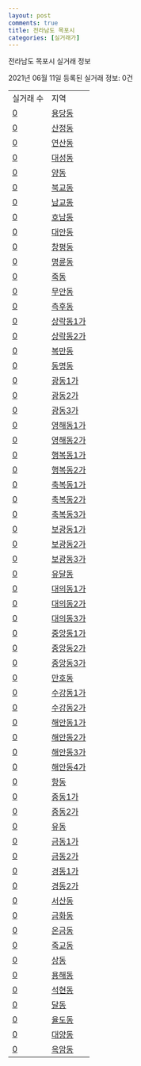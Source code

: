 ```yaml
---
layout: post
comments: true
title: 전라남도 목포시
categories: [실거래가]
---
```


전라남도 목포시 실거래 정보

2021년 06월 11일 등록된 실거래 정보: 0건


<table>
  <tr>
    <td>실거래 수</td>
    <td>지역</td>
  </tr>

  
  <tr>
    <td><a href="4611010100.html">0</a></td>
    <td><a href="4611010100.html">용당동</a></td>
  </tr>
    

  <tr>
    <td><a href="4611010200.html">0</a></td>
    <td><a href="4611010200.html">산정동</a></td>
  </tr>
    

  <tr>
    <td><a href="4611010300.html">0</a></td>
    <td><a href="4611010300.html">연산동</a></td>
  </tr>
    

  <tr>
    <td><a href="4611010400.html">0</a></td>
    <td><a href="4611010400.html">대성동</a></td>
  </tr>
    

  <tr>
    <td><a href="4611010500.html">0</a></td>
    <td><a href="4611010500.html">양동</a></td>
  </tr>
    

  <tr>
    <td><a href="4611010600.html">0</a></td>
    <td><a href="4611010600.html">북교동</a></td>
  </tr>
    

  <tr>
    <td><a href="4611010700.html">0</a></td>
    <td><a href="4611010700.html">남교동</a></td>
  </tr>
    

  <tr>
    <td><a href="4611010800.html">0</a></td>
    <td><a href="4611010800.html">호남동</a></td>
  </tr>
    

  <tr>
    <td><a href="4611010900.html">0</a></td>
    <td><a href="4611010900.html">대안동</a></td>
  </tr>
    

  <tr>
    <td><a href="4611011000.html">0</a></td>
    <td><a href="4611011000.html">창평동</a></td>
  </tr>
    

  <tr>
    <td><a href="4611011100.html">0</a></td>
    <td><a href="4611011100.html">명륜동</a></td>
  </tr>
    

  <tr>
    <td><a href="4611011200.html">0</a></td>
    <td><a href="4611011200.html">죽동</a></td>
  </tr>
    

  <tr>
    <td><a href="4611011300.html">0</a></td>
    <td><a href="4611011300.html">무안동</a></td>
  </tr>
    

  <tr>
    <td><a href="4611011400.html">0</a></td>
    <td><a href="4611011400.html">측후동</a></td>
  </tr>
    

  <tr>
    <td><a href="4611011500.html">0</a></td>
    <td><a href="4611011500.html">상락동1가</a></td>
  </tr>
    

  <tr>
    <td><a href="4611011600.html">0</a></td>
    <td><a href="4611011600.html">상락동2가</a></td>
  </tr>
    

  <tr>
    <td><a href="4611011700.html">0</a></td>
    <td><a href="4611011700.html">복만동</a></td>
  </tr>
    

  <tr>
    <td><a href="4611011800.html">0</a></td>
    <td><a href="4611011800.html">동명동</a></td>
  </tr>
    

  <tr>
    <td><a href="4611011900.html">0</a></td>
    <td><a href="4611011900.html">광동1가</a></td>
  </tr>
    

  <tr>
    <td><a href="4611012000.html">0</a></td>
    <td><a href="4611012000.html">광동2가</a></td>
  </tr>
    

  <tr>
    <td><a href="4611012100.html">0</a></td>
    <td><a href="4611012100.html">광동3가</a></td>
  </tr>
    

  <tr>
    <td><a href="4611012200.html">0</a></td>
    <td><a href="4611012200.html">영해동1가</a></td>
  </tr>
    

  <tr>
    <td><a href="4611012300.html">0</a></td>
    <td><a href="4611012300.html">영해동2가</a></td>
  </tr>
    

  <tr>
    <td><a href="4611012400.html">0</a></td>
    <td><a href="4611012400.html">행복동1가</a></td>
  </tr>
    

  <tr>
    <td><a href="4611012500.html">0</a></td>
    <td><a href="4611012500.html">행복동2가</a></td>
  </tr>
    

  <tr>
    <td><a href="4611012600.html">0</a></td>
    <td><a href="4611012600.html">축복동1가</a></td>
  </tr>
    

  <tr>
    <td><a href="4611012700.html">0</a></td>
    <td><a href="4611012700.html">축복동2가</a></td>
  </tr>
    

  <tr>
    <td><a href="4611012800.html">0</a></td>
    <td><a href="4611012800.html">축복동3가</a></td>
  </tr>
    

  <tr>
    <td><a href="4611012900.html">0</a></td>
    <td><a href="4611012900.html">보광동1가</a></td>
  </tr>
    

  <tr>
    <td><a href="4611013000.html">0</a></td>
    <td><a href="4611013000.html">보광동2가</a></td>
  </tr>
    

  <tr>
    <td><a href="4611013100.html">0</a></td>
    <td><a href="4611013100.html">보광동3가</a></td>
  </tr>
    

  <tr>
    <td><a href="4611013200.html">0</a></td>
    <td><a href="4611013200.html">유달동</a></td>
  </tr>
    

  <tr>
    <td><a href="4611013300.html">0</a></td>
    <td><a href="4611013300.html">대의동1가</a></td>
  </tr>
    

  <tr>
    <td><a href="4611013400.html">0</a></td>
    <td><a href="4611013400.html">대의동2가</a></td>
  </tr>
    

  <tr>
    <td><a href="4611013500.html">0</a></td>
    <td><a href="4611013500.html">대의동3가</a></td>
  </tr>
    

  <tr>
    <td><a href="4611013600.html">0</a></td>
    <td><a href="4611013600.html">중앙동1가</a></td>
  </tr>
    

  <tr>
    <td><a href="4611013700.html">0</a></td>
    <td><a href="4611013700.html">중앙동2가</a></td>
  </tr>
    

  <tr>
    <td><a href="4611013800.html">0</a></td>
    <td><a href="4611013800.html">중앙동3가</a></td>
  </tr>
    

  <tr>
    <td><a href="4611013900.html">0</a></td>
    <td><a href="4611013900.html">만호동</a></td>
  </tr>
    

  <tr>
    <td><a href="4611014000.html">0</a></td>
    <td><a href="4611014000.html">수강동1가</a></td>
  </tr>
    

  <tr>
    <td><a href="4611014100.html">0</a></td>
    <td><a href="4611014100.html">수강동2가</a></td>
  </tr>
    

  <tr>
    <td><a href="4611014200.html">0</a></td>
    <td><a href="4611014200.html">해안동1가</a></td>
  </tr>
    

  <tr>
    <td><a href="4611014300.html">0</a></td>
    <td><a href="4611014300.html">해안동2가</a></td>
  </tr>
    

  <tr>
    <td><a href="4611014400.html">0</a></td>
    <td><a href="4611014400.html">해안동3가</a></td>
  </tr>
    

  <tr>
    <td><a href="4611014500.html">0</a></td>
    <td><a href="4611014500.html">해안동4가</a></td>
  </tr>
    

  <tr>
    <td><a href="4611014600.html">0</a></td>
    <td><a href="4611014600.html">항동</a></td>
  </tr>
    

  <tr>
    <td><a href="4611014700.html">0</a></td>
    <td><a href="4611014700.html">중동1가</a></td>
  </tr>
    

  <tr>
    <td><a href="4611014800.html">0</a></td>
    <td><a href="4611014800.html">중동2가</a></td>
  </tr>
    

  <tr>
    <td><a href="4611014900.html">0</a></td>
    <td><a href="4611014900.html">유동</a></td>
  </tr>
    

  <tr>
    <td><a href="4611015000.html">0</a></td>
    <td><a href="4611015000.html">금동1가</a></td>
  </tr>
    

  <tr>
    <td><a href="4611015100.html">0</a></td>
    <td><a href="4611015100.html">금동2가</a></td>
  </tr>
    

  <tr>
    <td><a href="4611015200.html">0</a></td>
    <td><a href="4611015200.html">경동1가</a></td>
  </tr>
    

  <tr>
    <td><a href="4611015300.html">0</a></td>
    <td><a href="4611015300.html">경동2가</a></td>
  </tr>
    

  <tr>
    <td><a href="4611015400.html">0</a></td>
    <td><a href="4611015400.html">서산동</a></td>
  </tr>
    

  <tr>
    <td><a href="4611015500.html">0</a></td>
    <td><a href="4611015500.html">금화동</a></td>
  </tr>
    

  <tr>
    <td><a href="4611015600.html">0</a></td>
    <td><a href="4611015600.html">온금동</a></td>
  </tr>
    

  <tr>
    <td><a href="4611015700.html">0</a></td>
    <td><a href="4611015700.html">죽교동</a></td>
  </tr>
    

  <tr>
    <td><a href="4611015800.html">0</a></td>
    <td><a href="4611015800.html">상동</a></td>
  </tr>
    

  <tr>
    <td><a href="4611015900.html">0</a></td>
    <td><a href="4611015900.html">용해동</a></td>
  </tr>
    

  <tr>
    <td><a href="4611016000.html">0</a></td>
    <td><a href="4611016000.html">석현동</a></td>
  </tr>
    

  <tr>
    <td><a href="4611016100.html">0</a></td>
    <td><a href="4611016100.html">달동</a></td>
  </tr>
    

  <tr>
    <td><a href="4611016200.html">0</a></td>
    <td><a href="4611016200.html">율도동</a></td>
  </tr>
    

  <tr>
    <td><a href="4611016300.html">0</a></td>
    <td><a href="4611016300.html">대양동</a></td>
  </tr>
    

  <tr>
    <td><a href="4611016400.html">0</a></td>
    <td><a href="4611016400.html">옥암동</a></td>
  </tr>
    


</table>
    